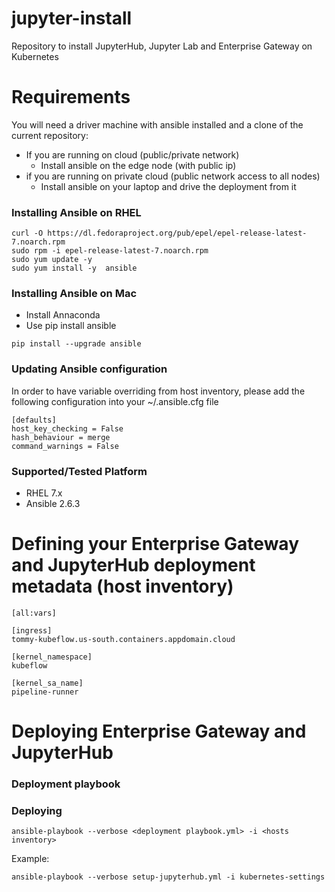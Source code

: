 # jupyter-install
Repository to install JupyterHub, Jupyter Lab and Enterprise Gateway on Kubernetes

# Requirements

You will need a driver machine with ansible installed and a clone of the current repository:

* If you are running on cloud (public/private network)
  * Install ansible on the edge node (with public ip)
* if you are running on private cloud (public network access to all nodes)
  * Install ansible on your laptop and drive the deployment from it

### Installing Ansible on RHEL

```
curl -O https://dl.fedoraproject.org/pub/epel/epel-release-latest-7.noarch.rpm
sudo rpm -i epel-release-latest-7.noarch.rpm
sudo yum update -y
sudo yum install -y  ansible
```

### Installing Ansible on Mac

* Install Annaconda
* Use pip install ansible

```
pip install --upgrade ansible
```

### Updating Ansible configuration

In order to have variable overriding from host inventory, please add the following configuration into your ~/.ansible.cfg file

```
[defaults]
host_key_checking = False
hash_behaviour = merge
command_warnings = False
```

### Supported/Tested Platform

* RHEL 7.x
* Ansible 2.6.3


# Defining your Enterprise Gateway and JupyterHub deployment metadata (host inventory)

```
[all:vars]

[ingress]
tommy-kubeflow.us-south.containers.appdomain.cloud

[kernel_namespace]
kubeflow

[kernel_sa_name]
pipeline-runner
```

# Deploying Enterprise Gateway and JupyterHub

### Deployment playbook

### Deploying

```
ansible-playbook --verbose <deployment playbook.yml> -i <hosts inventory>
```

Example:

```
ansible-playbook --verbose setup-jupyterhub.yml -i kubernetes-settings
```
